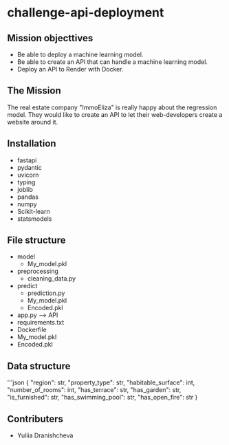 # challenge-api-deployment
## Mission objecttives
- Be able to deploy a machine learning model.
- Be able to create an API that can handle a machine learning model.
- Deploy an API to Render with Docker.

## The Mission
The real estate company "ImmoEliza" is really happy about the regression model. They would like to create an API to let their web-developers create a website around it.

## Installation
- fastapi
- pydantic
- uvicorn
- typing
- joblib
- pandas
- numpy
- Scikit-learn
- statsmodels

## File structure
* model
    * My_model.pkl
* preprocessing
    * cleaning_data.py
* predict
    * prediction.py
    * My_model.pkl
    * Encoded.pkl
* app.py --> API
* requirements.txt
* Dockerfile
* My_model.pkl
* Encoded.pkl

## Data structure
'''json
{
  "region": str,
  "property_type": str,
  "habitable_surface": int,
  "number_of_rooms": int,
  "has_terrace": str,
  "has_garden": str,
  "is_furnished": str,
  "has_swimming_pool": str,
  "has_open_fire": str
}

## Contributers
- Yuliia Dranishcheva
